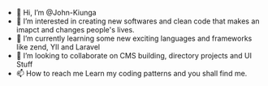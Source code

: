 - 👋 Hi, I’m @John-Kiunga
- 👀 I’m interested in creating  new softwares and clean code that makes an imapct and changes people's lives. 
- 🌱 I’m currently learning some new exciting languages and frameworks like zend, YII and Laravel
- 💞️ I’m looking to collaborate on CMS building, directory projects and UI Stuff
- 📫 How to reach me Learn my coding patterns and you shall find me.

<!---
John-Kiunga/John-Kiunga is a ✨ special ✨ repository because its `README.md` (this file) appears on your GitHub profile.
You can click the Preview link to take a look at your changes.
--->
